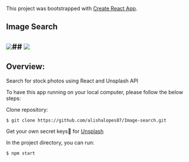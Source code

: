 This project was bootstrapped with [Create React App](https://github.com/facebook/create-react-app).

## Image Search
## <img src="https://media.giphy.com/media/1msxYlTJeUpVpxjTFH/giphy.gif">## <img src="https://media.giphy.com/media/T9JZ8Daar8BENL7ypZ/giphy.gif">


## Overview:
Search for stock photos using React and Unsplash API


To have this app running on your local computer, please follow the below steps:

Clone repository:
```
$ git clone https://github.com/alishalopes87/Image-search.git
```
Get your own secret keys🔑 for [Unsplash](https://unsplash.com/documentation) 

In the project directory, you can run:
```
$ npm start
```
